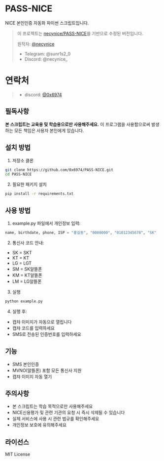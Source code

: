 # PASS-NICE

NICE 본인인증 자동화 파이썬 스크립트입니다.

> 이 프로젝트는 [necynice/PASS-NICE](https://github.com/necynice/PASS-NICE)를 기반으로 수정된 버전입니다.
> 
> 원작자: [@necynice](https://github.com/necynice)
> - Telegram: @sunr1s2_0
> - Discord: @necynice_

# 연락처
> - discord: [@0x6974](https://discord.com/users/1309479077799006212)

## 필독사항

**본 스크립트는 교육용 및 학습용으로만 사용해주세요.**
이 프로그램을 사용함으로써 발생하는 모든 책임은 사용자 본인에게 있습니다.

## 설치 방법

1. 저장소 클론
```bash
git clone https://github.com/0x6974/PASS-NICE.git
cd PASS-NICE
```

2. 필요한 패키지 설치
```bash
pip install -r requirements.txt
```

## 사용 방법

1. example.py 파일에서 개인정보 입력:
```python
name, birthdate, phone, ISP = "홍길동", "0000000", "01012345678", "SK"
```

2. 통신사 코드 안내:
- SK = SKT
- KT = KT
- LG = LGT
- SM = SK알뜰폰
- KM = KT알뜰폰
- LM = LG알뜰폰

3. 실행
```bash
python example.py
```

4. 실행 후:
- 캡챠 이미지가 자동으로 열립니다
- 캡챠 코드를 입력하세요
- SMS로 전송된 인증번호를 입력하세요

## 기능

- SMS 본인인증
- MVNO(알뜰폰) 포함 모든 통신사 지원
- 캡챠 이미지 자동 열기

## 주의사항

- 본 스크립트는 학습 목적으로만 사용해주세요
- NICE신용평가 및 관련 기관의 요청 시 즉시 삭제될 수 있습니다
- 실제 서비스에 사용 시 관련 법규를 확인해주세요
- 개인정보 보호에 유의해주세요

## 라이선스

MIT License 
